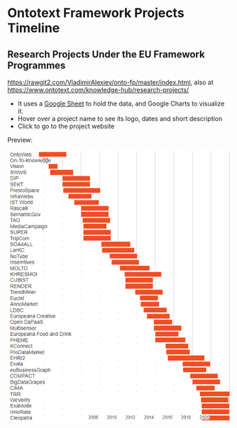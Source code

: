 # Ontotext Framework Projects Timeline
## Research Projects Under the EU Framework Programmes 

https://rawgit2.com/VladimirAlexiev/onto-fp/master/index.html, also at https://www.ontotext.com/knowledge-hub/research-projects/

- It uses a [Google Sheet](https://docs.google.com/spreadsheets/d/1qRQbDVlRXrH4g8wcgZai65Zjn7D3N1mL-rIIzUoXmlk/edit) to hold the data, and Google Charts to visualize it.
- Hover over a project name to see its logo, dates and short description
- Click to go to the project website

Preview:

![](./Ontotext-FP-projects-timeline.png)
